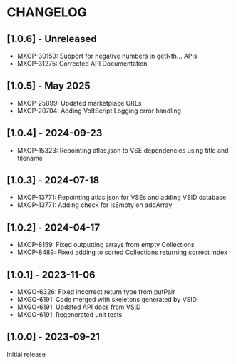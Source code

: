 # CHANGELOG

## [1.0.6] - Unreleased

- MXOP-30159: Support for negative numbers in getNth... APIs
- MXOP-31275: Corrected API Documentation

## [1.0.5] - May 2025

- MXOP-25899: Updated marketplace URLs
- MXOP-20704: Adding VoltScript Logging error handling

## [1.0.4] - 2024-09-23

- MXOP-15323: Repointing atlas.json to VSE dependencies using title and filename

## [1.0.3] - 2024-07-18

- MXOP-13771: Repointing atlas.json for VSEs and adding VSID database
- MXOP-13771: Adding check for isEmpty on addArray

## [1.0.2] - 2024-04-17

- MXOP-8159: Fixed outputting arrays from empty Collections
- MXOP-8489: Fixed adding to sorted Collections returning correct index

## [1.0.1] - 2023-11-06

- MXGO-6326: Fixed incorrect return type from putPair
- MXGO-6191: Code merged with skeletons generated by VSID
- MXGO-6191: Updated API docs from VSID
- MXGO-6191: Regenerated unit tests

## [1.0.0] - 2023-09-21

Initial release
